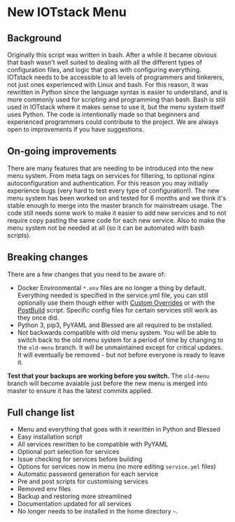 # New IOTstack Menu

## Background
Originally this script was written in bash. After a while it became obvious that bash wasn't well suited to dealing with all the different types of configuration files, and logic that goes with configuring everything. IOTstack needs to be accessible to all levels of programmers and tinkerers, not just ones experienced with Linux and bash. For this reason, it was rewritten in Python since the language syntax is easier to understand, and is more commonly used for scripting and programming than bash. Bash is still used in IOTstack where it makes sense to use it, but the menu system itself uses Python. The code is intentionally made so that beginners and experienced programmers could contribute to the project. We are always open to improvements if you have suggestions.

## On-going improvements
There are many features that are needing to be introduced into the new menu system. From meta tags on services for filtering, to optional nginx autoconfiguration and authentication. For this reason you may initially experience bugs (very hard to test every type of configuration!). The new menu system has been worked on and tested for 6 months and we think it's stable enough to merge into the master branch for mainstream usage. The code still needs some work to make it easier to add new services and to not require copy pasting the same code for each new service. Also to make the menu system not be needed at all (so it can be automated with bash scripts).

## Breaking changes
There are a few changes that you need to be aware of:

* Docker Environmental `*.env` files are no longer a thing by default. Everything needed is specified in the service.yml file, you can still optionally use them though either with [Custom Overrides](../Custom.md) or with the [PostBuild](../../Developers/PostBuild-Script.md) script. Specific config files for certain services still work as they once did.
* Python 3, pip3, PyYAML and Blessed are all required to be installed.
* Not backwards compatible with old menu system. You will be able to switch back to the old menu system for a period of time by changing to the `old-menu` branch. It will be unmaintained except for critical updates. It will eventually be removed - but not before everyone is ready to leave it.

**Test that your backups are working before you switch.** The `old-menu` branch will become avaiable just before the new menu is merged into master to ensure it has the latest commits applied.

## Full change list
* Menu and everything that goes with it rewritten in Python and Blessed
* Easy installation script
* All services rewritten to be compatible with PyYAML
* Optional port selection for services
* Issue checking for services before building
* Options for services now in menu (no more editing `service.yml` files)
* Automatic password generation for each service
* Pre and post scripts for customising services
* Removed env files
* Backup and restoring more streamlined
* Documentation updated for all services
* No longer needs to be installed in the home directory `~`.
